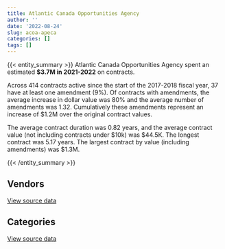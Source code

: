 ```yaml
---
title: Atlantic Canada Opportunities Agency
author: ''
date: '2022-08-24'
slug: acoa-apeca
categories: []
tags: []
---
```


<script src="/rmarkdown-libs/htmlwidgets/htmlwidgets.js"></script>
<link href="/rmarkdown-libs/datatables-css/datatables-crosstalk.css" rel="stylesheet" />
<script src="/rmarkdown-libs/datatables-binding/datatables.js"></script>
<script src="/rmarkdown-libs/jquery/jquery-3.6.0.min.js"></script>
<link href="/rmarkdown-libs/dt-core-bootstrap/css/dataTables.bootstrap.min.css" rel="stylesheet" />
<link href="/rmarkdown-libs/dt-core-bootstrap/css/dataTables.bootstrap.extra.css" rel="stylesheet" />
<script src="/rmarkdown-libs/dt-core-bootstrap/js/jquery.dataTables.min.js"></script>
<script src="/rmarkdown-libs/dt-core-bootstrap/js/dataTables.bootstrap.min.js"></script>
<link href="/rmarkdown-libs/crosstalk/css/crosstalk.min.css" rel="stylesheet" />
<script src="/rmarkdown-libs/crosstalk/js/crosstalk.min.js"></script>
<script src="/rmarkdown-libs/htmlwidgets/htmlwidgets.js"></script>
<link href="/rmarkdown-libs/datatables-css/datatables-crosstalk.css" rel="stylesheet" />
<script src="/rmarkdown-libs/datatables-binding/datatables.js"></script>
<script src="/rmarkdown-libs/jquery/jquery-3.6.0.min.js"></script>
<link href="/rmarkdown-libs/dt-core-bootstrap/css/dataTables.bootstrap.min.css" rel="stylesheet" />
<link href="/rmarkdown-libs/dt-core-bootstrap/css/dataTables.bootstrap.extra.css" rel="stylesheet" />
<script src="/rmarkdown-libs/dt-core-bootstrap/js/jquery.dataTables.min.js"></script>
<script src="/rmarkdown-libs/dt-core-bootstrap/js/dataTables.bootstrap.min.js"></script>
<link href="/rmarkdown-libs/crosstalk/css/crosstalk.min.css" rel="stylesheet" />
<script src="/rmarkdown-libs/crosstalk/js/crosstalk.min.js"></script>

{{< entity_summary >}}
Atlantic Canada Opportunities Agency spent an estimated **\$3.7M in 2021-2022** on contracts.

Across 414 contracts active since the start of the 2017-2018 fiscal year, 37 have at least one amendment (9%). Of contracts with amendments, the average increase in dollar value was 80% and the average number of amendments was 1.32. Cumulatively these amendments represent an increase of \$1.2M over the original contract values.

The average contract duration was 0.82 years, and the average contract value (not including contracts under \$10k) was \$44.5K. The longest contract was 5.17 years. The largest contract by value (including amendments) was \$1.3M.

{{< /entity_summary >}}

## Vendors

<div id="htmlwidget-1" style="width:100%;height:auto;" class="datatables html-widget"></div>
<script type="application/json" data-for="htmlwidget-1">{"x":{"style":"bootstrap","filter":"none","vertical":false,"data":[["<a href=\"/vendors/accenture/\">ACCENTURE<\/a>","<a href=\"/vendors/advanced_chippewa_technologies/\">ADVANCED CHIPPEWA TECHNOLOGIES<\/a>","<a href=\"/vendors/atlantic_business_interiors/\">ATLANTIC BUSINESS INTERIORS<\/a>","<a href=\"/vendors/bell_canada/\">BELL CANADA<\/a>","<a href=\"/vendors/canadian_corps_of_commissionaires/\">CANADIAN CORPS OF COMMISSIONAIRES<\/a>","<a href=\"/vendors/canon/\">CANON<\/a>","<a href=\"/vendors/carahsoft_technology/\">CARAHSOFT TECHNOLOGY<\/a>","<a href=\"/vendors/cdw_canada/\">CDW CANADA<\/a>","<a href=\"/vendors/cedrom_sni/\">CEDROM SNI<\/a>","<a href=\"/vendors/cision_canada/\">CISION CANADA<\/a>","<a href=\"/vendors/dell_computer/\">DELL COMPUTER<\/a>","<a href=\"/vendors/deloitte_and_touche/\">DELOITTE AND TOUCHE<\/a>","<a href=\"/vendors/donna_cona/\">DONNA CONA<\/a>","<a href=\"/vendors/eperformance/\">EPERFORMANCE<\/a>","<a href=\"/vendors/ference_company_consulting/\">FERENCE COMPANY CONSULTING<\/a>","<a href=\"/vendors/ford_motor_company/\">FORD MOTOR COMPANY<\/a>","<a href=\"/vendors/general_motors/\">GENERAL MOTORS<\/a>","<a href=\"/vendors/global_upholstery/\">GLOBAL UPHOLSTERY<\/a>","<a href=\"/vendors/grand_toy/\">GRAND TOY<\/a>","<a href=\"/vendors/haworth/\">HAWORTH<\/a>","<a href=\"/vendors/hypertec/\">HYPERTEC<\/a>","<a href=\"/vendors/info_tech_research_group/\">INFO TECH RESEARCH GROUP<\/a>","<a href=\"/vendors/iron_mountain/\">IRON MOUNTAIN<\/a>","<a href=\"/vendors/kia_canada/\">KIA CANADA<\/a>","<a href=\"/vendors/konica_minolta_business_solutions/\">KONICA MINOLTA BUSINESS SOLUTIONS<\/a>","<a href=\"/vendors/kpmg/\">KPMG<\/a>","<a href=\"/vendors/lionbridge/\">LIONBRIDGE<\/a>","<a href=\"/vendors/manpower_services_canada/\">MANPOWER SERVICES CANADA<\/a>","<a href=\"/vendors/microsoft_canada/\">MICROSOFT CANADA<\/a>","<a href=\"/vendors/mnp/\">MNP<\/a>","<a href=\"/vendors/nisha_techonologies/\">NISHA TECHONOLOGIES<\/a>","<a href=\"/vendors/nissan_canada/\">NISSAN CANADA<\/a>","<a href=\"/vendors/oracle_canada/\">ORACLE CANADA<\/a>","<a href=\"/vendors/orangutech/\">ORANGUTECH<\/a>","<a href=\"/vendors/oxford_economics_usa/\">OXFORD ECONOMICS USA<\/a>","<a href=\"/vendors/phaselock_systems_international/\">PHASELOCK SYSTEMS INTERNATIONAL<\/a>","<a href=\"/vendors/pleiad_canada/\">PLEIAD CANADA<\/a>","<a href=\"/vendors/pra/\">PRA<\/a>","<a href=\"/vendors/promaxis/\">PROMAXIS<\/a>","<a href=\"/vendors/prosci_canada/\">PROSCI CANADA<\/a>","<a href=\"/vendors/purespirit_solutions/\">PURESPIRIT SOLUTIONS<\/a>","<a href=\"/vendors/quantum_management_services/\">QUANTUM MANAGEMENT SERVICES<\/a>","<a href=\"/vendors/raymond_chabot_grant_thornton/\">RAYMOND CHABOT GRANT THORNTON<\/a>","<a href=\"/vendors/rogers/\">ROGERS<\/a>","<a href=\"/vendors/sdl_international_canada/\">SDL INTERNATIONAL CANADA<\/a>","<a href=\"/vendors/sharp_electronics/\">SHARP ELECTRONICS<\/a>","<a href=\"/vendors/softchoice/\">SOFTCHOICE<\/a>","<a href=\"/vendors/subaru_canada/\">SUBARU CANADA<\/a>","<a href=\"/vendors/toyota/\">TOYOTA<\/a>","<a href=\"/vendors/xerox/\">XEROX<\/a>"],[null,13776.75,null,643235.25,116579.11,29227.29,null,158518.88,11380.1,16498,null,null,null,30792.24,null,null,67908.66,null,null,null,null,44814.08,null,null,14200.58,null,0,14315.17,119780,null,23061.27,57463.2,71235.05,null,null,null,null,null,null,null,22391.33,null,19464.9,null,null,9119.99,88398.23,90455.56,null,1674.29],[null,355994.25,null,null,49777.52,33353.64,null,145833.28,null,38836.83,28244,null,null,36683.83,null,null,30982.15,41356.2,null,33805.21,30239.25,62817.75,null,null,14850.67,11500,0,25863.53,1042500.1,null,145258.35,null,72693.01,null,null,4467.75,null,null,null,13800,53553.2,null,19550,48713.18,50955.29,23234.23,null,null,null,3366.97],[80500,12388.89,11992.2,null,null,29225.81,null,null,null,42314.76,null,24725,108079.88,99360,5865,null,null,11311.17,31050,null,99855.24,72965.42,10041.75,null,46743.63,40914.68,3375.8,null,188961.02,null,null,null,178301.11,39847.5,null,11616.15,3540.43,null,6435.33,113525.7,null,null,null,70286.82,9732.09,24370.79,null,null,71073.46,3357.77],[null,6777.78,126042.12,null,26834.31,18854.64,7508.05,121302,null,42314.76,null,null,null,null,25415,37529.1,30328.95,null,null,null,null,58785.48,null,42674.2,72014.26,33174.07,56624.17,null,135700,79091.25,null,null,63168.48,29670,4308.22,null,59673.74,24901.81,37246.26,null,null,7984.83,30321.88,null,null,24370.79,null,null,null,3357.77]],"container":"<table class=\"table table-striped table-hover row-border order-column display\">\n  <thead>\n    <tr>\n      <th>Vendor<\/th>\n      <th>2018-2019<\/th>\n      <th>2019-2020<\/th>\n      <th>2020-2021<\/th>\n      <th>2021-2022<\/th>\n    <\/tr>\n  <\/thead>\n<\/table>","options":{"order":[[4,"desc"]],"pageLength":10,"autoWidth":true,"columnDefs":[{"targets":1,"render":"function(data, type, row, meta) {\n    return type !== 'display' ? data : DTWidget.formatCurrency(data, \"$\", 2, 3, \",\", \".\", true, null);\n  }"},{"targets":2,"render":"function(data, type, row, meta) {\n    return type !== 'display' ? data : DTWidget.formatCurrency(data, \"$\", 2, 3, \",\", \".\", true, null);\n  }"},{"targets":3,"render":"function(data, type, row, meta) {\n    return type !== 'display' ? data : DTWidget.formatCurrency(data, \"$\", 2, 3, \",\", \".\", true, null);\n  }"},{"targets":4,"render":"function(data, type, row, meta) {\n    return type !== 'display' ? data : DTWidget.formatCurrency(data, \"$\", 2, 3, \",\", \".\", true, null);\n  }"},{"width":"16%","targets":[1,2,3,4]},{"className":"dt-right","targets":[1,2,3,4]}],"orderClasses":false}},"evals":["options.columnDefs.0.render","options.columnDefs.1.render","options.columnDefs.2.render","options.columnDefs.3.render"],"jsHooks":[]}</script>
<p class="text-right">
<a href="https://github.com/GoC-Spending/contracts-data/tree/main/data/out/departments/acoa-apeca/summary_by_fiscal_year_by_vendor.csv" class="source-data-link btn btn-link">View source data</a>
</p>

## Categories

<div id="htmlwidget-2" style="width:100%;height:auto;" class="datatables html-widget"></div>
<script type="application/json" data-for="htmlwidget-2">{"x":{"style":"bootstrap","filter":"none","vertical":false,"data":[["<a href=\"/categories/1_facilities_and_construction/\">Facilities and construction<\/a>","<a href=\"/categories/10_office_management/\">Office management<\/a>","<a href=\"/categories/2_professional_services/\">Professional services<\/a>","<a href=\"/categories/3_information_technology/\">Information technology<\/a>","<a href=\"/categories/5_transportation_and_logistics/\">Transportation and logistics<\/a>","<a href=\"/categories/6_industrial_products_and_services/\">Industrial products and services<\/a>","<a href=\"/categories/8_security_and_protection/\">Security and protection<\/a>","<a href=\"/categories/9_human_capital/\">Human capital<\/a>"],[6502.08,177191.65,524380.79,1664029.23,244577.42,null,null,220679.3],[null,361513.83,717303.34,2794271.69,48232.15,72474.25,null,303675.21],[null,527988.08,933085.35,1720981.29,71073.46,null,null,461282.24],[22019.63,358228.93,1052760.7,1494998.03,110532.25,null,26834.31,597158.38]],"container":"<table class=\"table table-striped table-hover row-border order-column display\">\n  <thead>\n    <tr>\n      <th>Category<\/th>\n      <th>2018-2019<\/th>\n      <th>2019-2020<\/th>\n      <th>2020-2021<\/th>\n      <th>2021-2022<\/th>\n    <\/tr>\n  <\/thead>\n<\/table>","options":{"order":[[4,"desc"]],"dom":"t","pageLength":30,"autoWidth":true,"columnDefs":[{"targets":1,"render":"function(data, type, row, meta) {\n    return type !== 'display' ? data : DTWidget.formatCurrency(data, \"$\", 2, 3, \",\", \".\", true, null);\n  }"},{"targets":2,"render":"function(data, type, row, meta) {\n    return type !== 'display' ? data : DTWidget.formatCurrency(data, \"$\", 2, 3, \",\", \".\", true, null);\n  }"},{"targets":3,"render":"function(data, type, row, meta) {\n    return type !== 'display' ? data : DTWidget.formatCurrency(data, \"$\", 2, 3, \",\", \".\", true, null);\n  }"},{"targets":4,"render":"function(data, type, row, meta) {\n    return type !== 'display' ? data : DTWidget.formatCurrency(data, \"$\", 2, 3, \",\", \".\", true, null);\n  }"},{"width":"16%","targets":[1,2,3,4]},{"className":"dt-right","targets":[1,2,3,4]}],"orderClasses":false,"lengthMenu":[10,25,30,50,100]}},"evals":["options.columnDefs.0.render","options.columnDefs.1.render","options.columnDefs.2.render","options.columnDefs.3.render"],"jsHooks":[]}</script>
<p class="text-right">
<a href="https://github.com/GoC-Spending/contracts-data/tree/main/data/out/departments/acoa-apeca/summary_by_fiscal_year_by_category.csv" class="source-data-link btn btn-link">View source data</a>
</p>

